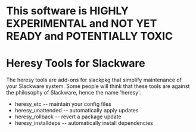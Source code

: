 # This software is HIGHLY EXPERIMENTAL and NOT YET READY and POTENTIALLY TOXIC

# Heresy Tools for Slackware

The heresy tools are add-ons for slackpkg that simplify maintenance of your
Slackware system. Some people will think that these tools are against the
philosophy of Slackware, hence the name 'heresy'.

* heresy_etc -- maintain your config files
* heresy_unattended -- automatically apply updates
* heresy_rollback -- revert a package update
* heresy_installdeps -- automatically install dependencies
